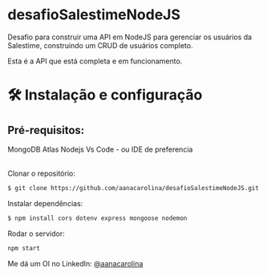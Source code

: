 # desafioSalestimeNodeJS
Desafio para construir uma API em NodeJS para gerenciar os usuários da Salestime, construindo um CRUD de usuários completo.

Esta é a API que está completa e em funcionamento.

# 🛠 Instalação e configuração
## Pré-requisitos:

MongoDB Atlas
Nodejs
Vs Code - ou IDE de preferencia

<br> 
Clonar o repositório:

```bash
$ git clone https://github.com/aanacarolina/desafioSalestimeNodeJS.git
```

Instalar dependências:

```bash
$ npm install cors dotenv express mongoose nodemon
```
Rodar o servidor:

```bash
npm start 
```

Me dá um OI no LinkedIn: [@aanacarolina](https://www.linkedin.com/in/aanacarolina)
